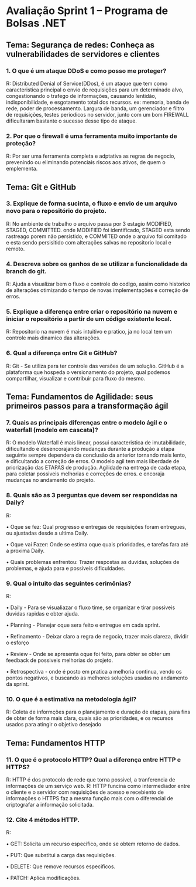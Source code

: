 # Avaliação Sprint 1 – Programa de Bolsas .NET

## Tema: Segurança de redes: Conheça as vulnerabilidades de servidores e clientes

### 1. O que é um ataque DDoS e como posso me proteger?
R: Distributed Denial of Service(DDos), é um ataque que tem como caracteristica principal o envio de requisições
para um determinado alvo, congestionando o trafego de informações, causando lentidão, indisponibilidade,
e esgotamento total dos recursos. ex: memoria, banda de rede, poder de processamento.
 Largura de banda, um gerenciador e filtro de requisições, testes periodicos no servidor, junto com um bom FIREWALL
dificultaram bastante o sucesso desse tipo de ataque.

### 2. Por que o firewall é uma ferramenta muito importante de proteção?
R: Por ser uma ferramenta completa e adptativa as regras de negocio, prevenindo ou eliminando potenciais riscos
aos ativos, de quem o emplementa.

## Tema: Git e GitHub

### 3. Explique de forma sucinta, o fluxo e envio de um arquivo novo para o repositório do projeto.
R: No ambiente de trabalho o arquivo passa por 3 estagio MODIFIED, STAGED, COMMITTED. onde 
MODIFIED foi identificado, STAGED esta sendo rastreago porem não persistido, e COMMITED onde o arquivo 
foi comitado e esta sendo persisitido com alterações salvas no repositorio local e remoto.

### 4. Descreva sobre os ganhos de se utilizar a funcionalidade da branch do git.
R: Ajuda a visualizar bem o fluxo e controle do codigo, assim como historico de alterações
otimizando o tempo de novas implementações e correção de erros.

### 5. Explique a diferença entre criar o repositório na nuvem e iniciar o repositório a partir de um código existente local.
R: Repositorio na nuvem é mais intuitivo e pratico, ja no local tem um controle mais dinamico das alterações.

### 6. Qual a diferença entre Git e GitHub?
R: Git - Se utiliza para ter controle das versões de um solução. GitHub é a plataforma
que hospeda o versionamento do projeto, qual podemos compartilhar, visualizar e contribuir para fluxo do mesmo.

## Tema: Fundamentos de Agilidade: seus primeiros passos para a transformação ágil

### 7. Quais as principais diferenças entre o modelo ágil e o waterfall (modelo em cascata)? 

R: O modelo Waterfall é mais linear, possui caracteristica de imutabilidade, dificultando e desencorajando mudanças durante a produção
a etapa seguinte sempre dependera da conclusão da anterior tornando mais lento, e dificultando a correção de erros.
O modelo agil tem mais liberdade de priorização das ETAPAS de produção. Agilidade na entrega de cada etapa, para coletar possiveis melhorias e correções de erros.
e encoraja mudanças no andamento do projeto.

### 8. Quais são as 3 perguntas que devem ser respondidas na Daily?
R: 

• Oque se fez: Qual progresso e entregas de requisições foram entregues, ou ajustadas desde a ultima Daily.

• Oque vai Fazer: Onde se estima oque quais prioridades, e tarefas fara até a proxima Daily. 

• Quais problemas enfrentou: Trazer respostas as duvidas, soluções de problemas, e ajuda para e possiveis dificuldades.


### 9. Qual o intuito das seguintes cerimônias?
R:

• Daily - Para se visualiazar o fluxo time, se organizar e tirar possiveis duvidas rapidas e obter ajuda.

• Planning - Planejar oque sera feito e entregue em cada sprint.

• Refinamento - Deixar claro a regra de negocio, trazer mais clareza, dividir o esforço 

• Review - Onde se apresenta oque foi feito, para obter se obter um feedback de possiveis melhorias do projeto.

• Retrospectiva - onde é posto em pratica a melhoria continua, vendo os pontos negativos,
e buscando as melhores soluções usadas no andamento da sprint.

### 10. O que é a estimativa na metodologia ágil?
R: Coleta de informções para o planejamento e duração de etapas, para fins de obter de forma mais clara,
quais são as prioridades, e os recursos usados para atingir o objetivo desejado

## Tema: Fundamentos HTTP

### 11. O que é o protocolo HTTP? Qual a diferença entre HTTP e HTTPS?
R: HTTP é dos protocolo de rede que torna possivel, a tranferencia de informações de um serviço web.
R: HTTP funcina como intermediador entre o cliente e o servidor com requisições de acesso e recebiento de informações
o HTTPS faz a mesma função mais com o diferencial de criptografar a informação solicitada.

### 12. Cite 4 métodos HTTP.
R: 

• GET:  Solicita um recurso especifico, onde se obtem retorno de dados.

• PUT: Que substitui a carga das requisições.

• DELETE: Que remove recursos especificos.

• PATCH: Aplica modificações.





